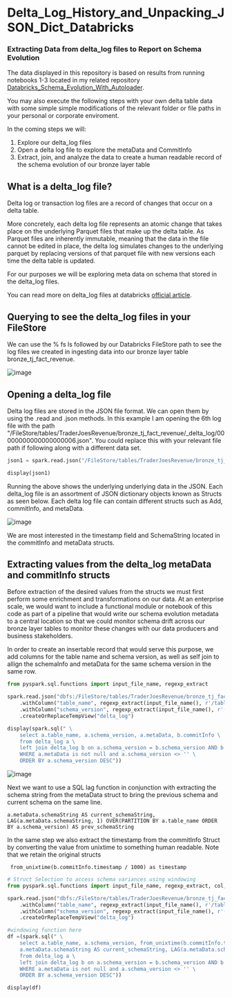 # Delta_Log_History_and_Unpacking_JSON_Dict_Databricks

### Extracting Data from delta_log files to Report on Schema Evolution

The data displayed in this repository is based on results from running notebooks 1-3 located in my related repository [Databricks_Schema_Evolution_With_Autoloader](https://github.com/MattResner/Databricks_Schema_Evolution_With_Autoloader).

You may also execute the following steps with your own delta table data with some simple simple modifications of the relevant folder or file paths in your personal or corporate enviroment. 

In the coming steps we will:
1. Explore our delta_log files
2. Open a delta log file to explore the metaData and CommitInfo
3. Extract, join, and analyze the data to create a human readable record of the schema evolution of our bronze layer table

## What is a delta_log file?

Delta log or transaction log files are a record of changes that occur on a delta table. 

More concretely, each delta log file represents an atomic change that takes place on the underlying Parquet files that make up the delta table. As Parquet files are inherently immutable, meaning that the data in the file cannot be edited in place, the delta log simulates changes to the underlying parquet by replacing versions of that parquet file with new versions each time the delta table is updated. 

For our purposes we will be exploring meta data on schema that stored in the delta_log files.

You can read more on delta_log files at databricks [official article](https://www.databricks.com/blog/2019/08/21/diving-into-delta-lake-unpacking-the-transaction-log.html).


## Querying to see the delta_log files in your FileStore

We can use the % fs ls followed by our Databricks FileStore path to see the log files we created in ingesting data into our bronze layer table bronze_tj_fact_revenue. 

![image](https://github.com/user-attachments/assets/4bf4b792-b072-4721-b5df-e774122e1d27)

## Opening a delta_log file

Delta log files are stored in the JSON file format. We can open them by using the .read and .json methods. In this example I am opening the 6th log file with the path "/FileStore/tables/TraderJoesRevenue/bronze_tj_fact_revenue/_delta_log/00000000000000000006.json". You could replace this with your relevant file path if following along with a different data set. 

```python
json1 = spark.read.json("/FileStore/tables/TraderJoesRevenue/bronze_tj_fact_revenue/_delta_log/00000000000000000006.json")

display(json1)
```

Running the above shows the underlying underlying data in the JSON. Each delta_log file is an assortment of JSON dictionary objects known as Structs as seen below. Each delta log file can contain different structs such as Add, commitInfo, and metaData. 

![image](https://github.com/user-attachments/assets/8c02c1d6-efdd-48ad-82ed-9734fc6e18be)

We are most interested in the timestamp field and SchemaString located in the commitInfo and metaData structs. 

## Extracting values from the delta_log metaData and commitInfo structs

Before extraction of the desired values from the structs we must first perform some enrichment and transformations on our data. At an enterprise scale, we would want to include a functional module or notebook of this code as part of a pipeline that would write our schema evolution metadata to a central location so that we could monitor schema drift across our bronze layer tables to monitor these changes with our data producers and business stakeholders. 

In order to create an insertable record that would serve this purpose, we add columns for the table name and schema version, as well as self join to allign the schemaInfo and metaData for the same schema version in the same row. 

``` Python
from pyspark.sql.functions import input_file_name, regexp_extract

spark.read.json("dbfs:/FileStore/tables/TraderJoesRevenue/bronze_tj_fact_revenue/_delta_log/*.json")\
    .withColumn("table_name", regexp_extract(input_file_name(), r'/tables/TraderJoesRevenue/(.*?)/_delta_log/', 1))\
    .withColumn("schema_version", regexp_extract(input_file_name(), r'(\d+)\.json$', 0))\
    .createOrReplaceTempView("delta_log")

display(spark.sql(" \
    select a.table_name, a.schema_version, a.metaData, b.commitInfo \
    from delta_log a \
    left join delta_log b on a.schema_version = b.schema_version AND b.commitInfo is not null\
    WHERE a.metaData is not null and a.schema_version <> '' \
    ORDER BY a.schema_version DESC"))
```

![image](https://github.com/user-attachments/assets/20e1d828-daec-479e-ae87-dac5c1e2a195)

Next we want to use a SQL lag function in conjunction with extracting the schema string from the metaData struct to bring the previous schema and current schema on the same line. 

``` a.metaData.schemaString AS current_schemaString, LAG(a.metaData.schemaString, 1) OVER(PARTITION BY a.table_name ORDER BY a.schema_version) AS prev_schemaString ```

In the same step we also extract the timestamp from the commitInfo Struct by converting the value from unixtime to something human readable. Note that we retain the original structs 

``` from_unixtime(b.commitInfo.timestamp / 1000) as timestamp```

```Python
# Struct Selection to access schema variances using windowing
from pyspark.sql.functions import input_file_name, regexp_extract, col, explode, struct, from_unixtime

spark.read.json("dbfs:/FileStore/tables/TraderJoesRevenue/bronze_tj_fact_revenue/_delta_log/*.json")\
    .withColumn("table_name", regexp_extract(input_file_name(), r'/tables/TraderJoesRevenue/(.*?)/_delta_log/', 1))\
    .withColumn("schema_version", regexp_extract(input_file_name(), r'(\d+)\.json$', 0))\
    .createOrReplaceTempView("delta_log")

#windowing function here
df =(spark.sql(" \
    select a.table_name, a.schema_version, from_unixtime(b.commitInfo.timestamp / 1000) as timestamp, \
    a.metaData.schemaString AS current_schemaString, LAG(a.metaData.schemaString, 1) OVER(PARTITION BY a.table_name ORDER BY a.schema_version) AS prev_schemaString ,b.commitInfo , a.metaData  \
    from delta_log a \
    left join delta_log b on a.schema_version = b.schema_version AND b.commitInfo is not null\
    WHERE a.metaData is not null and a.schema_version <> '' \
    ORDER BY a.schema_version DESC"))

display(df)
```

## 
